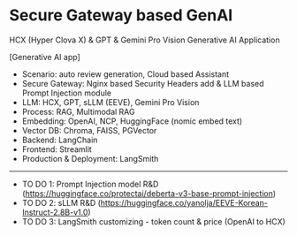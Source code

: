 # Secure Gateway based GenAI
HCX (Hyper Clova X) & GPT & Gemini Pro Vision Generative AI Application

[Generative AI app]
- Scenario: auto review generation, Cloud based Assistant
- Secure Gateway: Nginx based Security Headers add & LLM based Prompt Injection module
- LLM: HCX, GPT, sLLM (EEVE), Gemini Pro Vision
- Process: RAG, Multimodal RAG
- Embedding: OpenAI, NCP, HuggingFace (nomic embed text)
- Vector DB: Chroma, FAISS, PGVector
- Backend: LangChain
- Frontend: Streamlit
- Production & Deployment: LangSmith
-----
- TO DO 1: Prompt Injection model R&D (https://huggingface.co/protectai/deberta-v3-base-prompt-injection)
- TO DO 2: sLLM R&D (https://huggingface.co/yanolja/EEVE-Korean-Instruct-2.8B-v1.0)
- TO DO 3: LangSmith customizing - token count & price (OpenAI to HCX)
